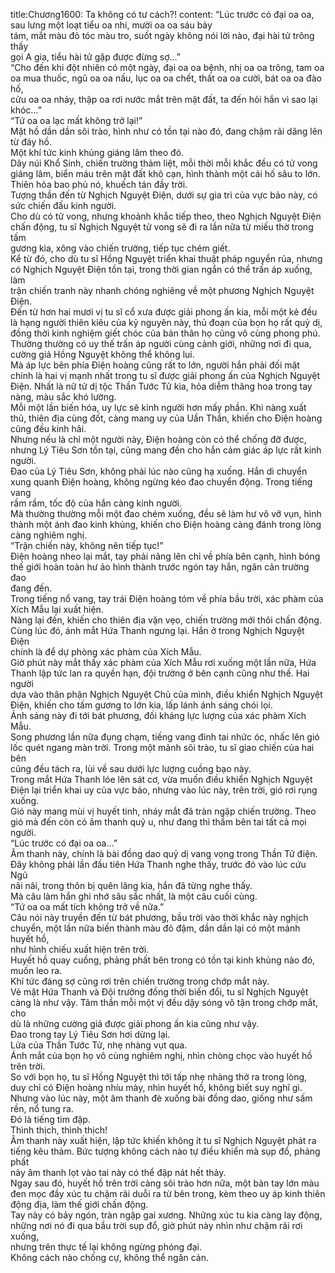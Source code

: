 title:Chương1600: Ta không có tư cách?!
content:
“Lúc trước có đại oa oa, sau lưng một loạt tiểu oa nhi, mười oa oa sáu bảy<br>tám, mắt màu đỏ tóc màu tro, suốt ngày không nói lời nào, đại hài tử trông thấy<br>gọi A gia, tiểu hài tử gặp được đừng sợ…”<br>“Cho đến khi đột nhiên có một ngày, đại oa oa bệnh, nhị oa oa trông, tam oa<br>oa mua thuốc, ngũ oa oa nấu, lục oa oa chết, thất oa oa cười, bát oa oa đào hố,<br>cửu oa oa nhảy, thập oa rơi nước mắt trên mặt đất, ta đến hỏi hắn vì sao lại<br>khóc…”<br>“Tứ oa oa lạc mất không trở lại!”<br>Mặt hồ dần dần sôi trào, hình như có tồn tại nào đó, đang chậm rãi dâng lên<br>từ đáy hồ.<br>Một khí tức kinh khủng giáng lâm theo đó.<br>Dãy núi Khổ Sinh, chiến trường thảm liệt, mỗi thời mỗi khắc đều có tử vong<br>giáng lâm, biển máu trên mặt đất khô cạn, hình thành một cái hố sâu to lớn.<br>Thiên hỏa bao phủ nó, khuếch tán đầy trời.<br>Tượng thần đến từ Nghịch Nguyệt Điện, dưới sự gia trì của vực bảo này, có<br>sức chiến đấu kinh người.<br>Cho dù có tử vong, nhưng khoảnh khắc tiếp theo, theo Nghịch Nguyệt Điện<br>chấn động, tu sĩ Nghịch Nguyệt tử vong sẽ đi ra lần nữa từ miếu thờ trong tấm<br>gương kia, xông vào chiến trường, tiếp tục chém giết.<br>Kể từ đó, cho dù tu sĩ Hồng Nguyệt triển khai thuật pháp nguyền rủa, nhưng<br>có Nghịch Nguyệt Điện tồn tại, trong thời gian ngắn có thể trấn áp xuống, làm<br>trận chiến tranh này nhanh chóng nghiêng về một phương Nghịch Nguyệt Điện.<br>Đến từ hơn hai mươi vị tu sĩ cổ xưa được giải phong ấn kia, mỗi một kẻ đều<br>là hạng người thiên kiêu của kỷ nguyên này, thủ đoạn của bọn họ rất quỷ dị,<br>đồng thời kinh nghiệm giết chóc của bản thân họ cũng vô cùng phong phú.<br>Thường thường có uy thế trấn áp người cùng cảnh giới, những nơi đi qua,<br>cường giả Hồng Nguyệt không thể không lui.<br>Mà áp lực bên phía Điện hoàng cũng rất to lớn, người hắn phải đối mặt<br>chính là hai vị mạnh nhất trong tu sĩ được giải phong ấn của Nghịch Nguyệt<br>Điện. Nhất là nữ tử dị tộc Thần Tước Tử kia, hỏa diễm thăng hoa trong tay<br>nàng, màu sắc khó lường.<br>Mỗi một lần biến hóa, uy lực sẽ kinh người hơn mấy phần. Khi nàng xuất<br>thủ, thiên địa cùng đốt, càng mang uy của Uẩn Thần, khiến cho Điện hoàng<br>cũng đều kinh hãi.<br>Nhưng nếu là chỉ một người này, Điện hoàng còn có thể chống đỡ được,<br>nhưng Lý Tiêu Sơn tồn tại, cũng mang đến cho hắn cảm giác áp lực rất kinh<br>người.<br>Đao của Lý Tiêu Sơn, không phải lúc nào cũng hạ xuống. Hắn di chuyển<br>xung quanh Điện hoàng, không ngừng kéo đao chuyển động. Trong tiếng vang<br>rầm rầm, tốc độ của hắn càng kinh người.<br>Mà thường thường mỗi một đao chém xuống, đều sẽ làm hư vô vỡ vụn, hình<br>thành một ánh đao kinh khủng, khiến cho Điện hoàng càng đánh trong lòng<br>càng nghiêm nghị.<br>“Trận chiến này, không nên tiếp tục!”<br>Điện hoàng nheo lại mắt, tay phải nâng lên chỉ về phía bên cạnh, hình bóng<br>thế giới hoàn toàn hư ảo hình thành trước ngón tay hắn, ngăn cản trường đao<br>đang đến.<br>Trong tiếng nổ vang, tay trái Điện hoàng tóm về phía bầu trời, xác phàm của<br>Xích Mẫu lại xuất hiện.<br>Nàng lại đến, khiến cho thiên địa vặn vẹo, chiến trường mới thôi chấn động.<br>Cùng lúc đó, ánh mắt Hứa Thanh ngưng lại. Hắn ở trong Nghịch Nguyệt Điện<br>chính là để dự phòng xác phàm của Xích Mẫu.<br>Giờ phút này mắt thấy xác phàm của Xích Mẫu rơi xuống một lần nữa, Hứa<br>Thanh lập tức lan ra quyền hạn, đội trường ở bên cạnh cũng như thế. Hai người<br>dựa vào thân phận Nghịch Nguyệt Chủ của mình, điều khiển Nghịch Nguyệt<br>Điện, khiến cho tấm gương to lớn kia, lấp lánh ánh sáng chói lọi.<br>Ánh sáng này đi tới bát phương, đối kháng lực lượng của xác phàm Xích<br>Mẫu.<br>Song phương lần nữa đụng chạm, tiếng vang đinh tai nhức óc, nhấc lên gió<br>lốc quét ngang màn trời. Trong một mảnh sôi trào, tu sĩ giao chiến của hai bên<br>cũng đều tách ra, lùi về sau dưới lực lượng cuồng bạo này.<br>Trong mắt Hứa Thanh lóe lên sát cơ, vừa muốn điều khiển Nghịch Nguyệt<br>Điện lại triển khai uy của vực bảo, nhưng vào lúc này, trên trời, gió rơi rụng<br>xuống.<br>Gió này mang mùi vị huyết tinh, nháy mắt đã tràn ngập chiến trường. Theo<br>gió mà đến còn có âm thanh quỷ u, như đang thì thầm bên tai tất cả mọi người.<br>“Lúc trước có đại oa oa…”<br>Âm thanh này, chính là bài đồng dao quỷ dị vang vọng trong Thần Tử điện.<br>Đây không phải lần đầu tiên Hứa Thanh nghe thấy, trước đó vào lúc cứu Ngũ<br>nãi nãi, trong thôn bị quên lãng kia, hắn đã từng nghe thấy.<br>Mà câu làm hắn ghi nhớ sâu sắc nhất, là một câu cuối cùng.<br>“Tứ oa oa mất tích không trở về nữa.”<br>Câu nói này truyền đến từ bát phương, bầu trời vào thời khắc này nghịch<br>chuyển, một lần nữa biến thành màu đỏ đậm, dần dần lại có một mảnh huyết hồ,<br>như hình chiếu xuất hiện trên trời.<br>Huyết hồ quay cuồng, phảng phất bên trong có tồn tại kinh khủng nào đó,<br>muốn leo ra.<br>Khí tức đáng sợ cũng rơi trên chiến trường trong chớp mắt này.<br>Vẻ mặt Hứa Thanh và Đội trưởng đồng thời biến đổi, tu sĩ Nghịch Nguyệt<br>càng là như vậy. Tâm thần mỗi một vị đều dậy sóng vô tận trong chớp mắt, cho<br>dù là những cường giả được giải phong ấn kia cũng như vậy.<br>Đao trong tay Lý Tiêu Sơn hơi dừng lại.<br>Lửa của Thần Tước Tử, nhẹ nhàng vụt qua.<br>Ánh mắt của bọn họ vô cùng nghiêm nghị, nhìn chòng chọc vào huyết hồ<br>trên trời.<br>So với bọn họ, tu sĩ Hồng Nguyệt thì tới tấp nhẹ nhàng thở ra trong lòng,<br>duy chỉ có Điện hoàng nhíu mày, nhìn huyết hồ, không biết suy nghĩ gì.<br>Nhưng vào lúc này, một âm thanh đè xuống bài đồng dao, giống như sấm<br>rền, nổ tung ra.<br>Đó là tiếng tim đập.<br>Thình thịch, thình thịch!<br>Âm thanh này xuất hiện, lập tức khiến không ít tu sĩ Nghịch Nguyệt phát ra<br>tiếng kêu thảm. Bức tượng không cách nào tự điều khiển mà sụp đổ, phảng phất<br>này âm thanh lọt vào tai này có thể đập nát hết thảy.<br>Ngay sau đó, huyết hồ trên trời càng sôi trào hơn nữa, một bàn tay lớn màu<br>đen mọc đầy xúc tu chậm rãi duỗi ra từ bên trong, kèm theo uy áp kinh thiên<br>động địa, làm thế giới chấn động.<br>Tay này có bảy ngón, tràn ngập gai xương. Những xúc tu kia càng lay động,<br>những nơi nó đi qua bầu trời sụp đổ, giờ phút này nhìn như chậm rãi rơi xuống,<br>nhưng trên thực tế lại không ngừng phóng đại.<br>Không cách nào chống cự, không thể ngăn cản.